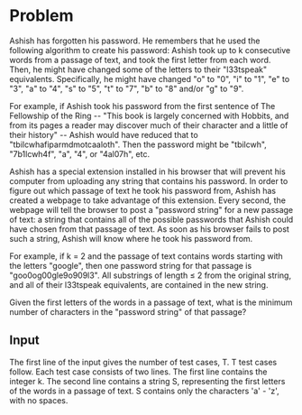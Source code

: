 # Problem

Ashish has forgotten his password. He remembers that he used the following algorithm to create his password: Ashish took up to k consecutive words from a passage of text, and took the first letter from each word. Then, he might have changed some of the letters to their "l33tspeak" equivalents. Specifically, he might have changed "o" to "0", "i" to "1", "e" to "3", "a" to "4", "s" to "5", "t" to "7", "b" to "8" and/or "g" to "9".

For example, if Ashish took his password from the first sentence of The Fellowship of the Ring -- "This book is largely concerned with Hobbits, and from its pages a reader may discover much of their character and a little of their history" -- Ashish would have reduced that to "tbilcwhafiparmdmotcaaloth". Then the password might be "tbilcwh", "7b1lcwh4f", "a", "4", or "4al07h", etc.

Ashish has a special extension installed in his browser that will prevent his computer from uploading any string that contains his password. In order to figure out which passage of text he took his password from, Ashish has created a webpage to take advantage of this extension. Every second, the webpage will tell the browser to post a "password string" for a new passage of text: a string that contains all of the possible passwords that Ashish could have chosen from that passage of text. As soon as his browser fails to post such a string, Ashish will know where he took his password from.

For example, if k = 2 and the passage of text contains words starting with the letters "google", then one password string for that passage is "goo0og00gle9o909l3". All substrings of length ≤ 2 from the original string, and all of their l33tspeak equivalents, are contained in the new string.

Given the first letters of the words in a passage of text, what is the minimum number of characters in the "password string" of that passage?

## Input

The first line of the input gives the number of test cases, T. T test cases follow. Each test case consists of two lines. The first line contains the integer k. The second line contains a string S, representing the first letters of the words in a passage of text. S contains only the characters 'a' - 'z', with no spaces.
